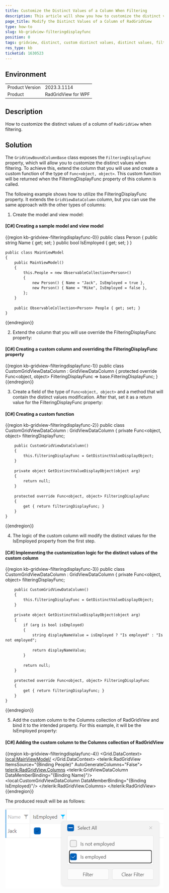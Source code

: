 ```yaml
---
title: Customize the Distinct Values of a Column When Filtering
description: This article will show you how to customize the distinct values of a column when opening the filtering control.
page_title: Modify the Distinct Values of a Column of RadGridView
type: how-to
slug: kb-gridview-filteringdisplayfunc
position: 0
tags: gridview, distinct, custom distinct values, distinct values, filtering
res_type: kb
ticketid: 1630523
---
```


## Environment
<table>
	<tr>
		<td>Product Version</td>
		<td>2023.3.1114</td>
	</tr>
	<tr>
		<td>Product</td>
		<td>RadGridView for WPF</td>
	</tr>
</table>

## Description

How to customize the distinct values of a column of `RadGridView` when filtering.

## Solution

The `GridViewBoundColumnBase` class exposes the `FilteringDisplayFunc` property, which will allow you to customize the distinct values when filtering. To achieve this, extend the column that you will use and create a custom function of the type of `Func<object, object>`. This custom function will be returned when the FilteringDisplayFunc property of this column is called.

The following example shows how to utilize the FilteringDisplayFunc property. It extends the `GridViewDataColumn` column, but you can use the same approach with the other types of columns:

1. Create the model and view model:

#### __[C#] Creating a sample model and view model__
{{region kb-gridview-filteringdisplayfunc-0}}
    public class Person
    {
        public string Name { get; set; }
        public bool IsEmployed { get; set; }
    }

    public class MainViewModel
    {
        public MainViewModel()
        {
            this.People = new ObservableCollection<Person>()
            {
                new Person() { Name = "Jack", IsEmployed = true },
                new Person() { Name = "Mike", IsEmployed = false },
            };
        }

        public ObservableCollection<Person> People { get; set; }
    }
{{endregion}}

2. Extend the column that you will use override the FilteringDisplayFunc property:

#### __[C#] Creating a custom column and overriding the FilteringDisplayFunc property__
{{region kb-gridview-filteringdisplayfunc-1}}
    public class CustomGridViewDataColumn : GridViewDataColumn
    {
        protected override Func<object, object> FilteringDisplayFunc => base.FilteringDisplayFunc;
    }
{{endregion}}

3. Create a field of the type of `Func<object, object>` and a method that will contain the distinct values modification. After that, set it as a return value for the FilteringDisplayFunc property:

#### __[C#] Creating a custom function__
{{region kb-gridview-filteringdisplayfunc-2}}
    public class CustomGridViewDataColumn : GridViewDataColumn
    {
        private Func<object, object> filteringDisplayFunc;

        public CustomGridViewDataColumn()
        {
            this.filteringDisplayFunc = GetDistinctValueDisplayObject;
        }

        private object GetDistinctValueDisplayObject(object arg)
        {
            return null;
        }

        protected override Func<object, object> FilteringDisplayFunc
        {
            get { return filteringDisplayFunc; }
        }
    }
{{endregion}}

4. The logic of the custom column will modify the distinct values for the IsEmployed property from the first step. 

#### __[C#] Implementing the customization logic for the distinct values of the custom column__
{{region kb-gridview-filteringdisplayfunc-3}}
    public class CustomGridViewDataColumn : GridViewDataColumn
    {
        private Func<object, object> filteringDisplayFunc;

        public CustomGridViewDataColumn()
        {
            this.filteringDisplayFunc = GetDistinctValueDisplayObject;
        }

        private object GetDistinctValueDisplayObject(object arg)
        {
            if (arg is bool isEmployed)
            {
                string displayNameValue = isEmployed ? "Is employed" : "Is not employed";

                return displayNameValue;
            }

            return null;
        }

        protected override Func<object, object> FilteringDisplayFunc
        {
            get { return filteringDisplayFunc; }
        }
    }
{{endregion}}

5. Add the custom column to the Columns collection of RadGridView and bind it to the intended property. For this example, it will be the IsEmployed property:

#### __[C#] Adding the custom column to the Columns collection of RadGridView__
{{region kb-gridview-filteringdisplayfunc-4}}
    <Grid>
        <Grid.DataContext>
            <local:MainViewModel/>
        </Grid.DataContext>
        <telerik:RadGridView ItemsSource="{Binding People}" AutoGenerateColumns="False">
            <telerik:RadGridView.Columns>
                <telerik:GridViewDataColumn DataMemberBinding="{Binding Name}"/>
                <local:CustomGridViewDataColumn DataMemberBinding="{Binding IsEmployed}"/>
            </telerik:RadGridView.Columns>
        </telerik:RadGridView>
    </Grid>
{{endregion}}

The produced result will be as follows:

![{{ site.framework_name }} Custom column with modified distinct values](images/kb-gridview-filteringdisplayfunc-0.png)
